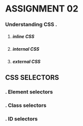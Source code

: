 # **ASSIGNMENT 02**
### Understanding CSS .
1. ##### inline CSS
2. ##### internal CSS
3. ##### external CSS

## CSS SELECTORS

### . Element selectors
### . Class selectors
### . ID selectors
